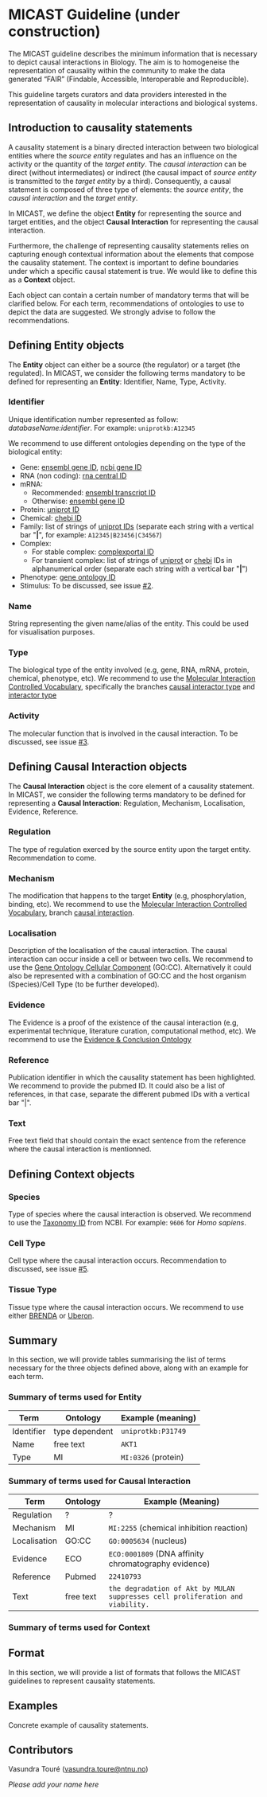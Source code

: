# MICAST Guideline (under construction)

The MICAST guideline describes the minimum information  that is necessary to depict causal interactions in Biology. The aim is to homogeneise the representation of causality within the community to make the data generated “FAIR” (Findable, Accessible, Interoperable and Reproducible). 

This guideline targets curators and data providers interested in the representation of causality in molecular interactions and biological systems. 


## Introduction to causality statements

A causality statement is a binary directed interaction between two biological entities where the *source entity* regulates and has an influence on the activity or the quantity of the *target entity*. The *causal interaction* can be direct (without intermediates) or indirect (the causal impact of *source entity* is transmitted to the *target entity* by a third).
Consequently, a causal statement is composed of three type of elements: the *source entity*, the *causal interaction* and the *target entity*. 

In MICAST, we define the object __Entity__ for representing the source and target entities, and the object __Causal Interaction__ for representing the causal interaction. 

Furthermore, the challenge of representing causality statements relies on capturing enough contextual information about the elements that compose the causality statement. The context is important to define boundaries under which a specific causal statement is true. We would like to define this as a __Context__ object.


Each object can contain a certain number of mandatory terms that will be clarified below. For each term, recommendations of ontologies to use to depict the data are suggested. We strongly advise to follow the recommendations.


## Defining __Entity__ objects 
The __Entity__ object can either be a source (the regulator) or a target (the regulated). In MICAST, we consider the following terms mandatory to be defined for representing an __Entity__: Identifier, Name, Type, Activity.

### Identifier
Unique identification number represented as follow: *databaseName:identifier*. For example: `uniprotkb:A12345`

We recommend to use different ontologies depending on the type of the biological entity:
* Gene: [ensembl gene ID](http://www.ensembl.org), [ncbi gene ID](https://www.ncbi.nlm.nih.gov/gene)
* RNA (non coding): [rna central ID](http://rnacentral.org/)
* mRNA: 
  * Recommended: [ensembl transcript ID](http://www.ensembl.org)
  * Otherwise: [ensembl gene ID](http://www.ensembl.org)
* Protein: [uniprot ID](http://www.uniprot.org/)
* Chemical: [chebi ID](https://www.ebi.ac.uk/chebi/)
* Family: list of strings of [uniprot IDs](http://www.uniprot.org/) (separate each string with a vertical bar "__|__", for example: `A12345|B23456|C34567`)
* Complex:
  * For stable complex: [complexportal ID](https://www.ebi.ac.uk/complexportal/home)
  * For transient complex: list of strings of [uniprot](http://www.uniprot.org/) or [chebi](https://www.ebi.ac.uk/chebi/) IDs in alphanumerical order (separate each string with a vertical bar "__|__") 
* Phenotype: [gene ontology ID](http://www.geneontology.org/)
* Stimulus: To be discussed, see issue [#2](https://github.com/vtoure/MICAST/issues/2).

### Name 
String representing the given name/alias of the entity. This could be used for visualisation purposes.

### Type
The biological type of the entity involved (e.g, gene, RNA, mRNA, protein, chemical, phenotype, etc). We recommend to use the [Molecular Interaction Controlled Vocabulary](https://www.ebi.ac.uk/ols/ontologies/mi), specifically the branches [causal interactor type](https://www.ebi.ac.uk/ols/ontologies/mi/terms?iri=http%3A%2F%2Fpurl.obolibrary.org%2Fobo%2FMI_2259) and [interactor type](https://www.ebi.ac.uk/ols/ontologies/mi/terms?iri=http%3A%2F%2Fpurl.obolibrary.org%2Fobo%2FMI_0313)

### Activity
The molecular function that is involved in the causal interaction. To be discussed, see issue [#3](https://github.com/vtoure/MICAST/issues/3).



## Defining __Causal Interaction__ objects
The __Causal Interaction__ object is the core element of a causality statement. In MICAST, we consider the following terms mandatory to be defined for representing a __Causal Interaction__: Regulation, Mechanism, Localisation, Evidence, Reference.

### Regulation 
The type of regulation exerced by the source entity upon the target entity. Recommendation to come.

### Mechanism
The modification that happens to the target __Entity__ (e.g, phosphorylation, binding, etc).  We recommend to use the [Molecular Interaction Controlled Vocabulary](https://www.ebi.ac.uk/ols/ontologies/mi), branch [causal interaction](https://www.ebi.ac.uk/ols/ontologies/mi/terms?iri=http%3A%2F%2Fpurl.obolibrary.org%2Fobo%2FMI_2233).

### Localisation 
Description of the localisation of the causal interaction. The causal interaction can occur inside a cell or between two cells. We recommend to use the [Gene Ontology Cellular Component](http://geneontology.org/) (GO:CC). Alternatively it could also be represented with a combination of GO:CC and the host organism (Species)/Cell Type (to be further developed).

### Evidence
The Evidence is a proof of the existence of the causal interaction (e.g, experimental technique, literature curation, computational method, etc). We recommend to use the [Evidence & Conclusion Ontology](http://www.evidenceontology.org/)

### Reference
Publication identifier in which the causality statement has been highlighted. We recommend to provide the pubmed ID. It could also be a list of references, in that case, separate the different pubmed IDs with a vertical bar "|".

### Text
Free text field that should contain the exact sentence from the reference where the causal interaction is mentionned. 



## Defining __Context__ objects

### Species
Type of species where the causal interaction is observed. We recommend to use the [Taxonomy ID](https://www.ncbi.nlm.nih.gov/taxonomy) from NCBI. For example: `9606` for *Homo sapiens*.

### Cell Type
Cell type where the causal interaction occurs. Recommendation to discussed, see issue [#5](https://github.com/vtoure/MICAST/issues/5).

### Tissue Type
Tissue type where the causal interaction occurs. We recommend to use either [BRENDA](https://www.brenda-enzymes.org/ontology.php?ontology_id=3) or [Uberon](http://uberon.github.io/about.html).



## Summary
In this section, we will provide tables summarising the list of terms necessary for the three objects defined above, along with an example for each term.

### Summary of terms used for Entity

| Term | Ontology | Example  (meaning)|
|---|---|---|
| Identifier | type dependent | `uniprotkb:P31749` |
| Name | free text | `AKT1` |
| Type | MI | `MI:0326` (protein)|

### Summary of terms used for Causal Interaction
| Term | Ontology | Example (Meaning) |
|---|---|---|
| Regulation | ? | ? |
| Mechanism | MI | `MI:2255` (chemical inhibition reaction) |
| Localisation | GO:CC | `GO:0005634` (nucleus) |
| Evidence | ECO | `ECO:0001809` (DNA affinity chromatography evidence) |
| Reference | Pubmed | `22410793` |
| Text | free text | `the degradation of Akt by MULAN suppresses cell proliferation and viability.` |

### Summary of terms used for Context


## Format
In this section, we will provide a list of formats that follows the MICAST guidelines to represent causality statements.
 
## Examples
Concrete example of causality statements. 

## Contributors
Vasundra Touré ([vasundra.toure@ntnu.no](mailto:vasundra.toure@ntnu.no))

*Please add your name here*
